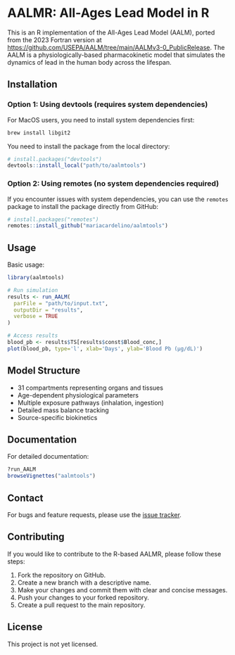 # AALMR: All-Ages Lead Model in R

This is an R implementation of the All-Ages Lead Model (AALM), ported from the 2023 Fortran version at https://github.com/USEPA/AALM/tree/main/AALMv3-0_PublicRelease. The AALM is a physiologically-based pharmacokinetic model that simulates the dynamics of lead in the human body across the lifespan.

## Installation

### Option 1: Using devtools (requires system dependencies)

For MacOS users, you need to install system dependencies first:
```bash
brew install libgit2
```

You need to install the package from the local directory:

```r
# install.packages("devtools")
devtools::install_local("path/to/aalmtools")
```

### Option 2: Using remotes (no system dependencies required)

If you encounter issues with system dependencies, you can use the `remotes` package to install the package directly from GitHub:

```r
# install.packages("remotes")
remotes::install_github("mariacardelino/aalmtools")
```

## Usage

Basic usage:
```r
library(aalmtools)

# Run simulation
results <- run_AALM(
  parFile = "path/to/input.txt",
  outputDir = "results",
  verbose = TRUE
)

# Access results
blood_pb <- results$TS[results$const$Blood_conc,]
plot(blood_pb, type='l', xlab='Days', ylab='Blood Pb (μg/dL)')
```

## Model Structure
- 31 compartments representing organs and tissues
- Age-dependent physiological parameters
- Multiple exposure pathways (inhalation, ingestion)
- Detailed mass balance tracking
- Source-specific biokinetics

## Documentation
For detailed documentation:
```r
?run_AALM
browseVignettes("aalmtools")
```

## Contact
For bugs and feature requests, please use the [issue tracker](https://github.com/mariacardelino/aalmtools/issues).

## Contributing

If you would like to contribute to the R-based AALMR, please follow these steps:

1. Fork the repository on GitHub.
2. Create a new branch with a descriptive name.
3. Make your changes and commit them with clear and concise messages.
4. Push your changes to your forked repository.
5. Create a pull request to the main repository.

## License

This project is not yet licensed.